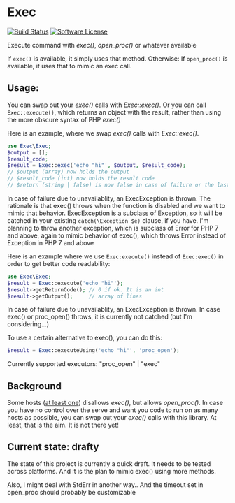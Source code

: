 # Exec

[![Build Status](https://img.shields.io/github/workflow/status/rosell-dk/exec/PHP?logo=GitHub&style=flat-square)](https://github.com/rosell-dk/exec/actions/workflows/php.yml)
[![Software License](https://img.shields.io/badge/license-MIT-brightgreen.svg?style=flat-square)](https://github.com/rosell-dk/exec/blob/master/LICENSE)

Execute command with *exec()*, *open_proc()* or whatever available

If `exec()` is available, it simply uses that method. Otherwise:
If `open_proc()` is available, it uses that to mimic an exec call.

## Usage:

You can swap out your *exec()* calls with *Exec::exec()*. Or you can call `Exec::execute()`, which returns an object with the result, rather than using the more obscure syntax of PHP *exec()*

Here is an example, where we swap *exec()* calls with *Exec::exec()*.
```php
use Exec\Exec;
$output = [];
$result_code;
$result = Exec::exec('echo "hi"', $output, $result_code);
// $output (array) now holds the output
// $result_code (int) now holds the result code
// $return (string | false) is now false in case of failure or the last line of the output
```
In case of failure due to unavailablity, an ExecException is thrown. The rationale is that exec() throws when the function is disabled and we want to mimic that behavior. ExecException is a subclass of Exception, so it will be catched in your existing `catch(\Exception $e)` clause, if you have. I'm planning to throw another exception, which is subclass of Error for PHP 7 and above, again to mimic behavior of exec(), which throws Error instead of Exception in PHP 7 and above

Here is an example where we use `Exec:execute()` instead of `Exec:exec()` in order to get better code readability:

```php
use Exec\Exec;
$result = Exec::execute('echo "hi"');
$result->getReturnCode(); // 0 if ok. It is an int
$result->getOutput();     // array of lines
```
In case of failure due to unavailablity, an ExecException is thrown.
In case exec() or proc_open() throws, it is currently not catched (but I'm considering...)


To use a certain alternative to exec(), you can do this:
```php
$result = Exec::executeUsing('echo "hi"', 'proc_open');
```
Currently supported executors: "proc_open" | "exec"



## Background
Some hosts ([at least one](https://wordpress.org/support/topic/php-8-and-exec-disabled-leads-to-fatal-error/#post-15103963)) disallows *exec()*, but allows *open_proc()*. In case you have no control over the serve and want you code to run on as many hosts as possible, you can swap out your *exec()* calls with this library. At least, that is the aim. It is not there yet!


## Current state: drafty

The state of this project is currently a quick draft. It needs to be tested across platforms. And it is the plan to mimic exec() using more methods.

Also, I might deal with StdErr in another way..
And the timeout set in open_proc should probably be customizable
